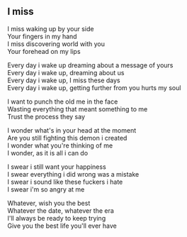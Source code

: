 ## I miss

I miss waking up by your side  
Your fingers in my hand  
I miss discovering world with you  
Your forehead on my lips  

Every day i wake up dreaming about a message of yours  
Every day i wake up, dreaming about us  
Every day i wake up, I miss these days  
Every day i wake up, getting further from you hurts my soul  

I want to punch the old me in the face  
Wasting everything that meant something to me  
Trust the process they say  

I wonder what's in your head at the moment  
Are you still fighting this demon i created  
I wonder what you're thinking of me  
I wonder, as it is all i can do  

I swear i still want your happiness  
I swear everything i did wrong was a mistake  
I swear i sound like these fuckers i hate  
I swear i'm so angry at me  

Whatever, wish you the best  
Whatever the date, whatever the era  
I'll always be ready to keep trying  
Give you the best life you'll ever have  
